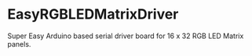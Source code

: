 EasyRGBLEDMatrixDriver
======================

Super Easy Arduino based serial driver board for 16 x 32 RGB LED Matrix panels. 
